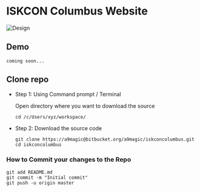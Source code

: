 # ISKCON Columbus Website

![Design](http://image.prntscr.com/image/8dbf173eaae44e37be0ff409ce42639f.png)

## Demo
    coming soon...
## Clone repo
- Step 1: Using Command prompt / Terminal 

    Open directory where you want to download the source
    
    ```    
    cd /c/Users/xyz/workspace/
    ```

 + Step 2: Download the source code 

    ```
    git clone https://a9magic@bitbucket.org/a9magic/iskconcolumbus.git
    cd iskconcolumbus
    ```

### How to Commit your changes to the Repo
    git add README.md
    git commit -m "Initial commit"
    git push -u origin master